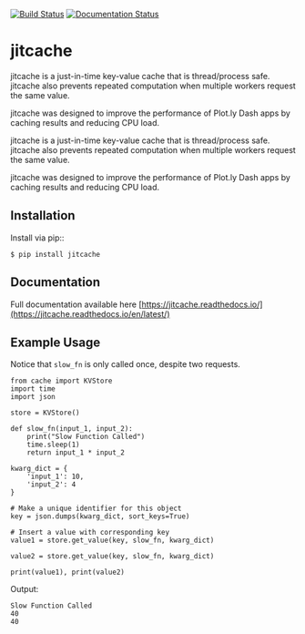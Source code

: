 [![Build Status](https://travis-ci.org/sjtrny/jitcache.svg?branch=master)](https://travis-ci.org/sjtrny/jitcache)
[![Documentation Status](https://readthedocs.org/projects/jitcache/badge/?version=latest)](https://jitcache.readthedocs.io/en/latest/?badge=latest)

# jitcache

jitcache is a just-in-time key-value cache that is thread/process safe. jitcache also prevents repeated computation
when multiple workers request the same value.

jitcache was designed to improve the performance of Plot.ly Dash apps by caching results and reducing CPU load.


jitcache is a just-in-time key-value cache that is thread/process safe. jitcache also prevents repeated computation
when multiple workers request the same value.

jitcache was designed to improve the performance of Plot.ly Dash apps by caching results and reducing CPU load.

Installation
-------------------

Install via pip::

    $ pip install jitcache

Documentation
-------------------

Full documentation available here [https://jitcache.readthedocs.io/](https://jitcache.readthedocs.io/en/latest/)

Example Usage
-------------------

Notice that ``slow_fn`` is only called once, despite two requests.

    from cache import KVStore
    import time
    import json
    
    store = KVStore()
    
    def slow_fn(input_1, input_2):
        print("Slow Function Called")
        time.sleep(1)
        return input_1 * input_2
    
    kwarg_dict = {
        'input_1': 10,
        'input_2': 4
    }
    
    # Make a unique identifier for this object
    key = json.dumps(kwarg_dict, sort_keys=True)
    
    # Insert a value with corresponding key
    value1 = store.get_value(key, slow_fn, kwarg_dict)
    
    value2 = store.get_value(key, slow_fn, kwarg_dict)
    
    print(value1), print(value2)

 Output:
 
    Slow Function Called
    40
    40